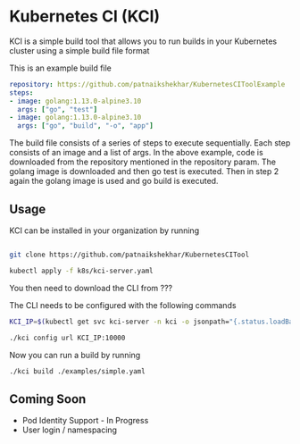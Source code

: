 # Kubernetes CI (KCI)

KCI is a simple build tool that allows you to run builds in your Kubernetes
cluster using a simple build file format

This is an example build file

```yaml
repository: https://github.com/patnaikshekhar/KubernetesCIToolExample
steps:
- image: golang:1.13.0-alpine3.10
  args: ["go", "test"]
- image: golang:1.13.0-alpine3.10
  args: ["go", "build", "-o", "app"]
```

The build file consists of a series of steps to execute sequentially. Each step
consists of an image and a list of args. In the above example, code is
downloaded from the repository mentioned in the repository param. The golang
image is downloaded and then go test is executed. Then in step 2 again the
golang image is used and go build is executed. 

## Usage

KCI can be installed in your organization by running

```sh

git clone https://github.com/patnaikshekhar/KubernetesCITool

kubectl apply -f k8s/kci-server.yaml
```

You then need to download the CLI from ???

The CLI needs to be configured with the following commands

```sh
KCI_IP=$(kubectl get svc kci-server -n kci -o jsonpath="{.status.loadBalancer.ingress[0].ip}")

./kci config url KCI_IP:10000
```

Now you can run a build by running

```sh
./kci build ./examples/simple.yaml
```

## Coming Soon
- Pod Identity Support - In Progress
- User login / namespacing